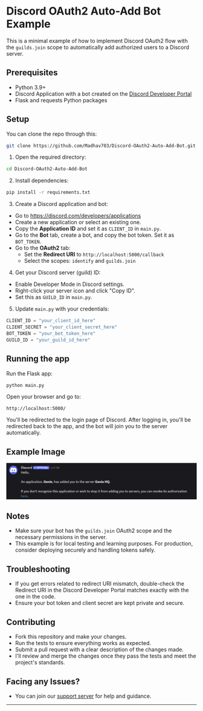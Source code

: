 # Discord OAuth2 Auto-Add Bot Example

This is a minimal example of how to implement Discord OAuth2 flow with the `guilds.join` scope to automatically add authorized users to a Discord server.

## Prerequisites

- Python 3.9+
- Discord Application with a bot created on the [Discord Developer Portal](https://discord.com/developers/applications)
- Flask and requests Python packages

## Setup

You can clone the repo through this: 

```bash
git clone https://github.com/Madhav703/Discord-OAuth2-Auto-Add-Bot.git
```

1. Open the required directory:

```bash
cd Discord-OAuth2-Auto-Add-Bot
```


2. Install dependencies:

```bash
pip install -r requirements.txt
```

3. Create a Discord application and bot:

- Go to https://discord.com/developers/applications
- Create a new application or select an existing one.
- Copy the **Application ID** and set it as `CLIENT_ID` in `main.py`.
- Go to the **Bot** tab, create a bot, and copy the bot token. Set it as `BOT_TOKEN`.
- Go to the **OAuth2** tab:
  - Set the **Redirect URI** to `http://localhost:5000/callback`
  - Select the scopes: `identify` and `guilds.join`

4. Get your Discord server (guild) ID:

- Enable Developer Mode in Discord settings.
- Right-click your server icon and click "Copy ID".
- Set this as `GUILD_ID` in `main.py`.

5. Update `main.py` with your credentials:

```python
CLIENT_ID = "your_client_id_here"
CLIENT_SECRET = "your_client_secret_here"
BOT_TOKEN = "your_bot_token_here"
GUILD_ID = "your_guild_id_here"
```

## Running the app

Run the Flask app:

```bash
python main.py
```

Open your browser and go to:

```
http://localhost:5000/
```

You'll be redirected to the login page of Discord. After logging in, you'll be redirected back to the app, and the bot will join you to the server automatically.

## Example Image

![Example Image](/example.png)

## Notes

- Make sure your bot has the `guilds.join` OAuth2 scope and the necessary permissions in the server.
- This example is for local testing and learning purposes. For production, consider deploying securely and handling tokens safely.

## Troubleshooting

- If you get errors related to redirect URI mismatch, double-check the Redirect URI in the Discord Developer Portal matches exactly with the one in the code.
- Ensure your bot token and client secret are kept private and secure.

## Contributing

- Fork this repository and make your changes.
- Run the tests to ensure everything works as expected.
- Submit a pull request with a clear description of the changes made.
- I'll review and merge the changes once they pass the tests and meet the project's standards.

## Facing any Issues?

- You can join our [support server](https://discord.gg/tCceWJARFq) for help and guidance.



---
